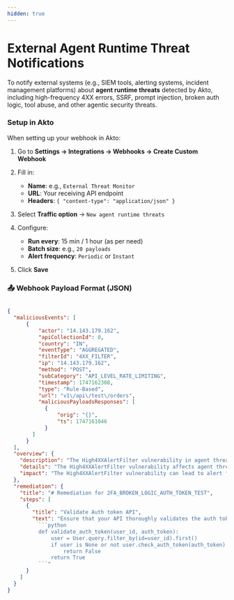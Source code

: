 ```yaml
---
hidden: true
---
```


# External Agent Runtime Threat Notifications

To notify external systems (e.g., SIEM tools, alerting systems, incident management platforms) about **agent runtime threats** detected by Akto, including high-frequency 4XX errors, SSRF, prompt injection, broken auth logic, tool abuse, and other agentic security threats.

### Setup in Akto

When setting up your webhook in Akto:

1. Go to **Settings → Integrations → Webhooks → Create Custom Webhook**
2. Fill in:
   * **Name**: e.g., `External Threat Monitor`
   * **URL**: Your receiving API endpoint
   * **Headers**: `{ "content-type": "application/json" }`
3. Select **Traffic option** → `New agent runtime threats`
4.  Configure:

    * **Run every**: 15 min / 1 hour (as per need)
    * **Batch size**: e.g., `20 payloads`
    * **Alert frequency**: `Periodic` or `Instant`
5. Click **Save**

### 📤 Webhook Payload Format (JSON)

````json

{
  "maliciousEvents": [
      {
          "actor": "14.143.179.162",
          "apiCollectionId": 0,
          "country": "IN",
          "eventType": "AGGREGATED",
          "filterId": "4XX_FILTER",
          "ip": "14.143.179.162",
          "method": "POST",
          "subCategory": "API_LEVEL_RATE_LIMITING",
          "timestamp": 1747162308,
          "type": "Rule-Based",
          "url": "v1\/api\/test\/orders",
          "maliciousPayloadsResponses": [
            {
                "orig": "{}",
                "ts": 1747161046
            }
        ]
      }
  ],
  "overview": {
    "description": "The High4XXAlertFilter vulnerability in agent threat protection at runtime occurs when security systems generate excessive alerts for 4XX response codes, potentially leading to alert fatigue and missed critical agentic threats. Attackers can exploit this by flooding agent components with benign 4XX errors, masking real attacks like prompt injections or tool abuse in the noise. Proper rate limiting, anomaly detection, and intelligent alert filtering can help mitigate this risk.",
    "details": "The High4XXAlertFilter vulnerability affects agent threat protection by overwhelming monitoring systems with excessive 4XX errors, making it harder to detect real threats. Attackers can abuse this by triggering numerous client-side errors (e.g., 401, 403, 404) to drown out malicious activity targeting agent components. Effective mitigation involves adaptive alerting, contextual analysis, and filtering noise from genuine security incidents.",
    "impact": "The High4XXAlertFilter vulnerability can lead to alert fatigue, causing security teams to overlook real threats hidden within a flood of 4XX errors. This increases the risk of undetected attacks, such as credential stuffing, agent enumeration, or token abuse. It can also degrade agent component performance and overwhelm logging systems, impacting overall security visibility."
  },
  "remediation": {
    "title": "# Remediation for 2FA_BROKEN_LOGIC_AUTH_TOKEN_TEST",
    "steps": [
      {
        "title": "Validate Auth token API",
        "text": "Ensure that your API thoroughly validates the auth token before deciding whether a request is authenticated or not. A proper validation should include checking for the matching user id and validity of the auth token. Here is an example in Python
          ```python
          def validate_auth_token(user_id, auth_token):
              user = User.query.filter_by(id=user_id).first()
              if user is None or not user.check_auth_token(auth_token):
                  return False
              return True
          ```"
      }
    ]
  }
}
````
